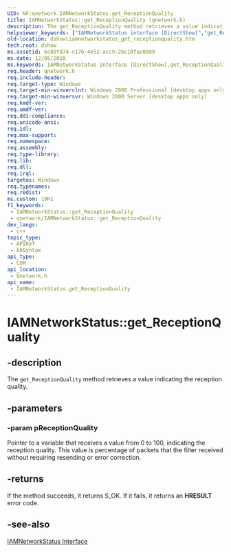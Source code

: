 ```yaml
---
UID: NF:qnetwork.IAMNetworkStatus.get_ReceptionQuality
title: IAMNetworkStatus::get_ReceptionQuality (qnetwork.h)
description: The get_ReceptionQuality method retrieves a value indicating the reception quality.
helpviewer_keywords: ["IAMNetworkStatus interface [DirectShow]","get_ReceptionQuality method","IAMNetworkStatus.get_ReceptionQuality","IAMNetworkStatus::get_ReceptionQuality","IAMNetworkStatusget_ReceptionQuality","dshow.iamnetworkstatus_get_receptionquality","get_ReceptionQuality","get_ReceptionQuality method [DirectShow]","get_ReceptionQuality method [DirectShow]","IAMNetworkStatus interface","qnetwork/IAMNetworkStatus::get_ReceptionQuality"]
old-location: dshow\iamnetworkstatus_get_receptionquality.htm
tech.root: dshow
ms.assetid: 6c80f874-c176-4e52-acc9-26c10fac08d9
ms.date: 12/05/2018
ms.keywords: IAMNetworkStatus interface [DirectShow],get_ReceptionQuality method, IAMNetworkStatus.get_ReceptionQuality, IAMNetworkStatus::get_ReceptionQuality, IAMNetworkStatusget_ReceptionQuality, dshow.iamnetworkstatus_get_receptionquality, get_ReceptionQuality, get_ReceptionQuality method [DirectShow], get_ReceptionQuality method [DirectShow],IAMNetworkStatus interface, qnetwork/IAMNetworkStatus::get_ReceptionQuality
req.header: qnetwork.h
req.include-header: 
req.target-type: Windows
req.target-min-winverclnt: Windows 2000 Professional [desktop apps only]
req.target-min-winversvr: Windows 2000 Server [desktop apps only]
req.kmdf-ver: 
req.umdf-ver: 
req.ddi-compliance: 
req.unicode-ansi: 
req.idl: 
req.max-support: 
req.namespace: 
req.assembly: 
req.type-library: 
req.lib: 
req.dll: 
req.irql: 
targetos: Windows
req.typenames: 
req.redist: 
ms.custom: 19H1
f1_keywords:
 - IAMNetworkStatus::get_ReceptionQuality
 - qnetwork/IAMNetworkStatus::get_ReceptionQuality
dev_langs:
 - c++
topic_type:
 - APIRef
 - kbSyntax
api_type:
 - COM
api_location:
 - Qnetwork.h
api_name:
 - IAMNetworkStatus.get_ReceptionQuality
---
```


# IAMNetworkStatus::get_ReceptionQuality


## -description

The <code>get_ReceptionQuality</code> method retrieves a value indicating the reception quality.

## -parameters

### -param pReceptionQuality

Pointer to a variable that receives a value from 0 to 100, indicating the reception quality. This value is percentage of packets that the filter received without requiring resending or error correction.

## -returns

If the method succeeds, it returns S_OK. If it fails, it returns an <b>HRESULT</b> error code.

## -see-also

<a href="https://docs.microsoft.com/windows/desktop/api/qnetwork/nn-qnetwork-iamnetworkstatus">IAMNetworkStatus Interface</a>


